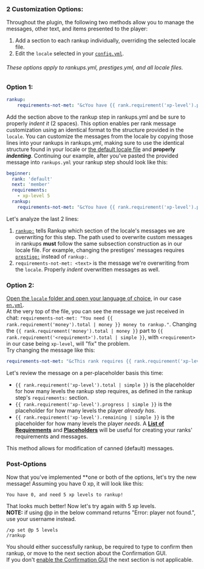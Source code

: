 <meta name="description" content="Introduction to customizing rankup's messages!">
<meta name="keywords" content="Rankup, Minecraft, Plugin, Spigot, Prestige">

### 2 Customization Options:
Throughout the plugin, the following two methods allow you to manage the messages, other text, and items presented to the player:
1. Add a section to each rankup individually, overriding the selected locale file.
2. Edit the `locale` selected in your [`config.yml`](../GitHub/Rankup3/config/Locale.html).

###### These options apply to rankups.yml, prestiges.yml, and all locale files.
### Option 1:  
```yaml
rankup:
    requirements-not-met: "&cYou have {{ rank.requirement('xp-level').progress | simple }}, and need {{ rank.requirement('xp-level').total | simple }} xp levels to rankup!"
```
Add the section above to the rankup step in rankups.yml and be sure to properly _indent it_ (2 spaces). This option enables per rank message customization using an identical format to the structure provided in the `locale`. You can customize the messages from the locale by copying those lines into your rankups in rankups.yml, making sure to use the identical structure found in your locale or [the default locale file](../GitHub/Rankup3/locale.html) and **properly _indenting_**. Continuing our example, after you've pasted the provided message into `rankups.yml` your rankup step should look like this:  
```yaml
beginner:
  rank: 'default'
  next: 'member'
  requirements:
    - xp-level 5
  rankup:
    requirements-not-met: "&cYou have {{ rank.requirement('xp-level').progress | simple }}, and need {{ rank.requirement('xp-level').total | simple }} xp levels to rankup!"
```  
Let's analyze the last 2 lines:  
1. [`rankup:`](../Rankups-and-Prestiges/How-to-Rankups.yml.html#3-rankup) tells Rankup which section of the locale's messages we are overwriting for this step. The path used to overwrite custom messages in rankups **must** follow the same subsection construction as in our locale file. For example, changing the prestiges' messages requires [`prestige:`](../Rankups-and-Prestiges/How-to-Prestiges.yml.md#message-me) instead of `rankup:`.  
2. `requirements-not-met: <text>` is the message we're overwriting from the `locale`. Properly _indent_ overwritten messages as well.
### Option 2:  
[Open the `locale` folder and open your language of choice](../GitHub/Rankup3/locale.html), in our case [`en.yml`](../GitHub/Rankup3/locale/en.html).  
At the very top of the file, you can see the message we just received in chat: `requirements-not-met: "You need {{ rank.requirement('money').total | money }} money to rankup."`. Changing the `{{ rank.requirement('money').total | money }}` part to `{{ rank.requirement('<requirement>').total | simple }}`, with `<requirement>` in our case being `xp-level`, will "fix" the problem.  
Try changing the message like this:
```yaml
requirements-not-met: "&cThis rank requires {{ rank.requirement('xp-level').total | simple }} xp levels. You have {{ rank.requirement('xp-level').progress | simple }}, and need {{ rank.requirement('xp-level').remaining | simple }} xp levels!"
```
Let's review the message on a per-placeholder basis this time:
* `{{ rank.requirement('xp-level').total | simple }}` is the placeholder for how many levels the rankup step requires, as defined in the rankup step's `requirements:` section.
* `{{ rank.requirement('xp-level').progress | simple }}` is the placeholder for how many levels the player _already has_.
* `{{ rank.requirement('xp-level').remaining | simple }}` is the placeholder for how many levels the player _needs_.
A **[List of Requirements](../List-of-Requirements.md)** and **[Placeholders](../Placeholders.md)** will be useful for creating your ranks' requirements and messages.  

This method allows for modification of canned (default) messages.  
### Post-Options
Now that you've implemented **one or both of the options, let's try the new message! Assuming you have 0 xp, it will look like this:
```
You have 0, and need 5 xp levels to rankup!
```
That looks much better! Now let's try again with 5 xp levels.  
**NOTE:** if using @p in the below command returns "Error: player not found.", use your username instead.
```
/xp set @p 5 levels
/rankup
```
You should either successfully rankup, be required to type to confirm then rankup, or move to the next section about the Confirmation GUI.  
If you don't [enable the Confirmation GUI](../GitHub/Rankup3/config/ConfirmationGUI.html) the next section is not applicable.
